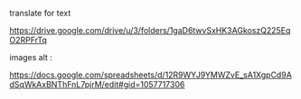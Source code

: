 translate for text
 
https://drive.google.com/drive/u/3/folders/1gaD6twvSxHK3AGkoszQ225EqO2RPFrTq  




images alt :

https://docs.google.com/spreadsheets/d/12R9WYJ9YMWZvE_sA1XgpCd9AdSqWkAxBNThFnL7pjrM/edit#gid=1057717306